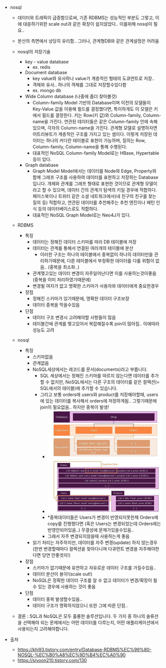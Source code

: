 - nosql
  - 데이터와 트래픽이 급증함으로써, 기존 RDBMS는 성능적인 부분도 그렇고, 이에 대응하기위한 scale out과 같은 확장이 쉽지않았다.. 이를위해 nosql이 필요..
  - 분산의 측면에서 상당히 유리함.. 그러나, 관계형DB와 같은 관계설정은 어려움
  - nosql의 저장기술
    - key - value database
      - ex. redis
    - Document database
      - key value와 유사하나 value가 계층적인 형태의 도큐먼트로 저장..
      - 객체와 유사.. 하나의 객체를 그대로 저장할수있다함
      - ex. mongo db
    - Wide Column database (나중에 좀더 찾아볼것)
      - Column-family Model 기반의 Database이며 이전의 모델들이 Key-Value 값을 이용해 필드를 결정했다면, 특이하게도 이 모델은 키에서 필드를 결정한다. 키는 Row(키 값)와 Column-family, Column-name을 가진다. 연관된 데이터들은 같은 Column-family 안에 속해 있으며, 각자의 Column-name을 가진다. 관계형 모델로 설명하자면 어트리뷰트가 계층적인 구조를 가지고 있는 셈이다. 이렇게 저장된 데이터는 하나의 커다란 테이블로 표현이 가능하며, 질의는 Row, Column-family, Column-name을 통해 수행된다. 
      - 대표적인 NoSQL Column-family Model로는 HBase,  Hypertable 등이 있다.
    - Graph database 
      - Graph Model Model에서는 데이터를 Node와 Edge, Property와 함께 그래프 구조를 사용하여 데이터를 표현하고 저장하는 Database입니다. 개체와 관계를 그래프 형태로 표현한 것이므로 관계형 모델이라고 할 수 있으며, 데이터 간의 관계가 탐색의 키일 경우에 적합하다. 페이스북이나 트위터 같은 소셜 네트워크에서(내 친구의 친구를 찾는 질의 등) 적합하고, 연관된 데이터를 추천해주는 추천 엔진이나 패턴 인식 등의 데이터베이스로도 적합하다.
      - 대표적인 NoSQL Graph Model로는 Neo4J가 있다.

  - RDBMS
    - 특징
      - 데이터는 정해진 데이터 스키마를 따라 DB 테이블에 저장
      - 데이터는 관계를 통해서 연결된 여러개의 테이블에 분산
        - 이러한 구조는 하나의 테이블에서 중복없이 하나의 데이터만을 관리하기때문에, 다른 테이블에서 부정확한 데이터를 다룰 위험이 없음.. (중복을 최소화..)
      - 관계맺고있는 데이터 변경이 자주일어난다면 이를 사용하는것이좋음(중복을 이미 처리하였기때문에)
      - 변경될 여지가 없고 명확한 스키마가 사용자와 데이터에게 중요한경우
    - 장점
      - 정해진 스키마가 있기때문에, 명확한 데이터 구조보장
      - 데이터 중복을 막을수있음
    - 단점
      - 데이터 구조 변경시 고려해야할 사항들이 많음
      - 테이블간에 관계를 맺고있어서 복잡해질수록 join이 많아짐.. 이에따라 성능도 고려
    
  - nosql
    - 특징
      - 스키마없음
      - 관계없음
      - NoSQL세상에서는 레코드를 문서(documents)라고 부릅니다.
        - SQL 세상에서는 정해진 스키마를 따르지 않는다면 데이터를 추가 할 수 없지만, NoSQL에서는 다른 구조의 데이터를 같은 컬렉션(= SQL에서의 테이블)에 추가할 수 있습니다.
        - 그리고 보통 orders에 users와 product를 저장해야할때, users에 있는 데이터를 복사해서 orders에 저장하게됨.. 그렇기때문에 join이 필요없음.. 하지만 중복이 발생!
          - ![](nosql_structure.png)
          - ![](nosql_nested_data.png)
          - *중복데이터들은 Users가 변경이 반영되지못한채 Orders에 copy를 진행했다면 (혹은 Users는 변경되었는데 Orders에는 반영안되어있음..) 무결성에 문제가있을수있음..
          - 그래서 자주 변경되지않을때 사용하는게 좋음
      - 읽기 처리는 자주하지만, 데이터를 자주 변경(update) 하지 않는경우(한번 변경할때마다 컬렉션을 찾아다니며 다큐먼트 변경을 자주해야한다면 당연 안좋겟지!)
    - 장점
      - 스키마가 없기때문에 유연하고 자유로운 데이터 구조를 가질수있음..
      - 데이터 분산이 용이!(scale out!)
      - NoSQL은 정확한 데이터 구조를 알 수 없고 데이터가 변경/확장이 될 수 있는 경우에 사용하는 것이 좋음
    - 단점
      - 데이터 중복 발생할수있음..
      - 데이터 구조가 명확하지않으니 또한 그에 따른 단점..

  - 결론 : SQL과 NoSQL은 모두 훌륭한 솔루션입니다. 두 가지 중 하나의 솔류션을 선택해야 되는 문제에서는 어떤 데이터를 다루는지, 어떤 애플리케이션에서 사용되는지 고려해야합니다. 

- 출처 
  - https://khj93.tistory.com/entry/Database-RDBMS%EC%99%80-NOSQL-%EC%B0%A8%EC%9D%B4%EC%A0%90
  - https://siyoon210.tistory.com/130